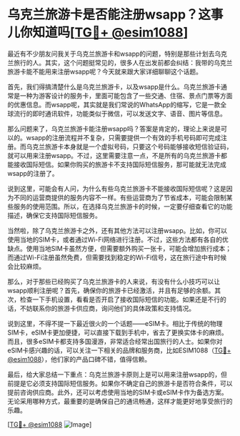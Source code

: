 # 乌克兰旅游卡是否能注册wsapp？这事儿你知道吗[[TG💪+ @esim1088](https://t.me/s/esim1088)]

最近有不少朋友问我关于乌克兰旅游卡和wsapp的问题，特别是那些计划去乌克兰旅行的人。其实，这个问题挺常见的，很多人在出发前都会纠结：我带的乌克兰旅游卡能不能用来注册wsapp呢？今天就来跟大家详细聊聊这个话题。

首先，我们得搞清楚什么是乌克兰旅游卡，以及wsapp是什么。乌克兰旅游卡通常是一种为游客设计的服务卡，里面可能包含了一些交通、住宿、景点门票等方面的优惠信息。而wsapp呢，其实就是我们常说的WhatsApp的缩写，它是一款全球流行的即时通讯软件，功能类似于微信，可以发送文字、语音、图片等信息。

那么问题来了，乌克兰旅游卡能注册wsapp吗？答案是肯定的，理论上来说是可以的。wsapp的注册流程并不复杂，只需要提供一个有效的手机号码即可完成注册。而乌克兰旅游卡本身就是一个虚拟号码，只要这个号码能够接收短信验证码，就可以用来注册wsapp。不过，这里需要注意一点，不是所有的乌克兰旅游卡都能接收国际短信。如果你购买的旅游卡不支持国际短信服务，那可能就无法完成wsapp的注册了。

说到这里，可能会有人问，为什么有些乌克兰旅游卡不能接收国际短信呢？这是因为不同的运营商提供的服务内容不一样。有些运营商为了节省成本，可能会限制某些服务的使用范围。所以，在选择乌克兰旅游卡的时候，一定要仔细查看它的功能描述，确保它支持国际短信服务。

当然啦，除了乌克兰旅游卡之外，还有其他方法可以注册wsapp。比如，你可以使用当地的SIM卡，或者通过Wi-Fi网络进行注册。不过，这些方法都有各自的优缺点。使用当地SIM卡虽然方便，但需要额外购买一张卡，可能会增加旅行成本；而通过Wi-Fi注册虽然免费，但需要找到稳定的Wi-Fi信号，这在旅行途中有时候会比较麻烦。

那么，对于那些已经购买了乌克兰旅游卡的人来说，有没有什么小技巧可以让wsapp顺利注册呢？首先，确保你的旅游卡已经激活，并且有足够的余额。其次，检查一下手机设置，看看是否开启了接收国际短信的功能。如果还是不行的话，不妨联系你的旅游卡供应商，询问他们的具体政策和支持情况。

说到这里，不得不提一下最近很火的一个话题——eSIM卡。相比于传统的物理SIM卡，eSIM卡更加便捷，可以直接下载到手机中，省去了更换实体卡的麻烦。而且，很多eSIM卡都支持多国漫游，非常适合经常出国旅行的人士。如果你对eSIM卡感兴趣的话，可以关注一下相关的品牌和服务商，比如ESIM1088（[TG💪+ @esim1088](https://t.me/s/esim1088)），他们家的产品口碑不错，值得信赖。

最后，给大家总结一下重点：乌克兰旅游卡原则上是可以用来注册wsapp的，但前提是它必须支持国际短信服务。如果你不确定自己的旅游卡是否符合条件，可以提前咨询供应商。此外，还可以考虑使用当地的SIM卡或eSIM卡作为备选方案。无论采用哪种方式，最重要的是确保自己的通讯畅通，这样才能更好地享受旅行的乐趣。

[[TG💪+ @esim1088](https://t.me/s/esim1088) ![Image](https://i.postimg.cc/4NQfJmqS/Snipaste-2025-05-13-00-14-12.png)]